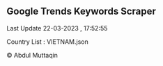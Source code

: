 

## Google Trends Keywords Scraper 
 
Last Update 22-03-2023 , 17:52:55

Country List :
VIETNAM.json



© Abdul Muttaqin 
